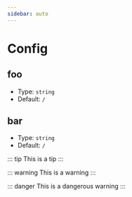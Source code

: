 ```yaml
---
sidebar: auto
---
```


# Config

## foo

- Type: `string`
- Default: `/`

## bar

- Type: `string`
- Default: `/`

::: tip
This is a tip
:::

::: warning
This is a warning
:::

::: danger
This is a dangerous warning
:::
